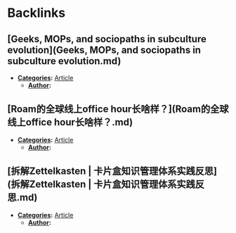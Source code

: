 
# Backlinks
## [Geeks, MOPs, and sociopaths in subculture evolution](Geeks, MOPs, and sociopaths in subculture evolution.md)
- **[Categories](Categories.md):** [Article](Article.md)
    - **[Author](Author.md):**

## [Roam的全球线上office hour长啥样？](Roam的全球线上office hour长啥样？.md)
- **[Categories](Categories.md):** [Article](Article.md)
    - **[Author](Author.md):**

## [拆解Zettelkasten | 卡片盒知识管理体系实践反思](拆解Zettelkasten | 卡片盒知识管理体系实践反思.md)
- **[Categories](Categories.md):** [Article](Article.md)
    - **[Author](Author.md):**

